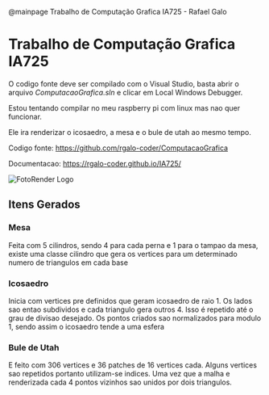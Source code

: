 ﻿@mainpage Trabalho de Computação Grafica IA725 - Rafael Galo

# Trabalho de Computação Grafica IA725

O codigo fonte deve ser compilado com o Visual Studio, 
basta abrir o arquivo *ComputacaoGrafica.sln* e clicar em Local Windows Debugger.

Estou tentando compilar no meu raspberry pi com linux mas nao quer funcionar.

Ele ira renderizar o icosaedro, a mesa e o bule de utah ao mesmo tempo.

Codigo fonte:
https://github.com/rgalo-coder/ComputacaoGrafica

Documentacao:
https://rgalo-coder.github.io/IA725/

![FotoRender Logo](render.png)

## Itens Gerados
### Mesa
Feita com 5 cilindros, sendo 4 para cada perna e 1 para o tampao da mesa,
existe uma classe cilindro que gera os vertices para um determinado numero
de triangulos em cada base

### Icosaedro
Inicia com vertices pre definidos que geram icosaedro de raio 1. Os lados sao entao subdividos e cada triangulo gera outros 4. Isso é repetido até o grau de divisao desejado.
Os pontos criados sao normalizados para modulo 1, sendo assim o icosaedro tende a uma esfera

### Bule de Utah
E feito com 306 vertices e 36 patches de 16 vertices cada. Alguns vertices sao repetidos portanto utilizam-se indices.
Uma vez que a malha e renderizada cada 4 pontos vizinhos sao unidos por dois triangulos.
